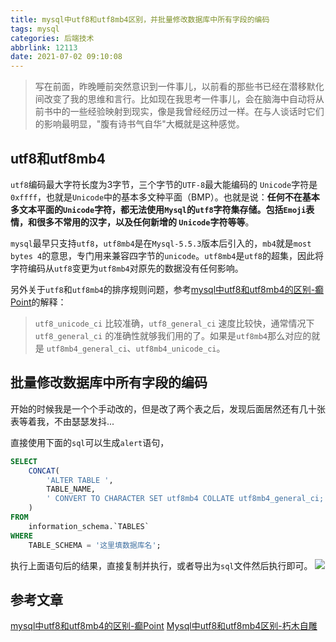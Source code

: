 ```yaml
---
title: mysql中utf8和utf8mb4区别，并批量修改数据库中所有字段的编码
tags: mysql
categories: 后端技术
abbrlink: 12113
date: 2021-07-02 09:10:08
---
```


> 写在前面，昨晚睡前突然意识到一件事儿，以前看的那些书已经在潜移默化间改变了我的思维和言行。比如现在我思考一件事儿，会在脑海中自动将从前书中的一些经验映射到现实，像是我曾经经历过一样。在与人谈话时它们的影响最明显，"腹有诗书气自华"大概就是这种感觉。

<!--more-->

## utf8和utf8mb4
`utf8`编码最大字符长度为3字节，三个字节的`UTF-8`最大能编码的 `Unicode`字符是`0xffff`，也就是`Unicode`中的基本多文种平面（BMP）。也就是说：**任何不在基本多文本平面的`Unicode`字符，都无法使用`Mysql`的`utf8`字符集存储。包括`Emoji`表情，和很多不常用的汉字，以及任何新增的 `Unicode`字符等等**。

`mysql`最早只支持`utf8`，`utf8mb4`是在`Mysql-5.5.3`版本后引入的，`mb4`就是`most bytes 4`的意思，专门用来兼容四字节的`unicode`。`utf8mb4`是`utf8`的超集，因此将字符编码从`utf8`变更为`utf8mb4`对原先的数据没有任何影响。

另外关于`utf8`和`utf8mb4`的排序规则问题，参考[mysql中utf8和utf8mb4的区别-癫Point](https://juejin.cn/post/6844903733034221576)的解释：
>`utf8_unicode_ci` 比较准确，`utf8_general_ci` 速度比较快，通常情况下 `utf8_general_ci` 的准确性就够我们用的了。如果是`utf8mb4`那么对应的就是 `utf8mb4_general_ci`、`utf8mb4_unicode_ci`。

## 批量修改数据库中所有字段的编码
开始的时候我是一个个手动改的，但是改了两个表之后，发现后面居然还有几十张表等着我，不由瑟瑟发抖...

直接使用下面的`sql`可以生成`alert`语句，
```sql
SELECT
	CONCAT(
		'ALTER TABLE ',
		TABLE_NAME,
		' CONVERT TO CHARACTER SET utf8mb4 COLLATE utf8mb4_general_ci;'
	)
FROM
	information_schema.`TABLES`
WHERE
	TABLE_SCHEMA = '这里填数据库名';
```
执行上面语句后的结果，直接复制并执行，或者导出为`sql`文件然后执行即可。
![](https://i.loli.net/2021/07/02/TkbMaYZnwGom9Ag.png)

## 参考文章
[mysql中utf8和utf8mb4的区别-癫Point](https://juejin.cn/post/6844903733034221576)
[Mysql中utf8和utf8mb4区别-朽木自雕](https://www.huaweicloud.com/articles/5fece55be68259e89d87989ca69ee9ce.html)

